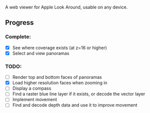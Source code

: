 A web viewer for Apple Look Around, usable on any device.

## Progress
### Complete:
- [x] See where coverage exists (at z=16 or higher)
- [x] Select and view panoramas

### TODO:
- [ ] Render top and bottom faces of panoramas
- [x] Load higher resolution faces when zooming in
- [ ] Display a compass
- [ ] Find a raster blue line layer if it exists, or decode the vector layer
- [ ] Implement movement 
- [ ] Find and decode depth data and use it to improve movement
